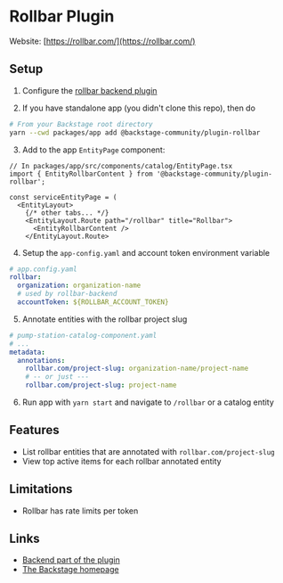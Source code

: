 # Rollbar Plugin

Website: [https://rollbar.com/](https://rollbar.com/)

## Setup

1. Configure the [rollbar backend plugin](https://github.com/backstage/community-plugins/tree/main/workspaces/rollbar/plugins/rollbar-backend)

2. If you have standalone app (you didn't clone this repo), then do

```bash
# From your Backstage root directory
yarn --cwd packages/app add @backstage-community/plugin-rollbar
```

3. Add to the app `EntityPage` component:

```tsx
// In packages/app/src/components/catalog/EntityPage.tsx
import { EntityRollbarContent } from '@backstage-community/plugin-rollbar';

const serviceEntityPage = (
  <EntityLayout>
    {/* other tabs... */}
    <EntityLayout.Route path="/rollbar" title="Rollbar">
      <EntityRollbarContent />
    </EntityLayout.Route>
```

4. Setup the `app-config.yaml` and account token environment variable

```yaml
# app.config.yaml
rollbar:
  organization: organization-name
  # used by rollbar-backend
  accountToken: ${ROLLBAR_ACCOUNT_TOKEN}
```

5. Annotate entities with the rollbar project slug

```yaml
# pump-station-catalog-component.yaml
# ...
metadata:
  annotations:
    rollbar.com/project-slug: organization-name/project-name
    # -- or just ---
    rollbar.com/project-slug: project-name
```

6. Run app with `yarn start` and navigate to `/rollbar` or a catalog entity

## Features

- List rollbar entities that are annotated with `rollbar.com/project-slug`
- View top active items for each rollbar annotated entity

## Limitations

- Rollbar has rate limits per token

## Links

- [Backend part of the plugin](https://github.com/backstage/community-plugins/tree/main/workspaces/rollbar/plugins/rollbar-backend)
- [The Backstage homepage](https://backstage.io)
